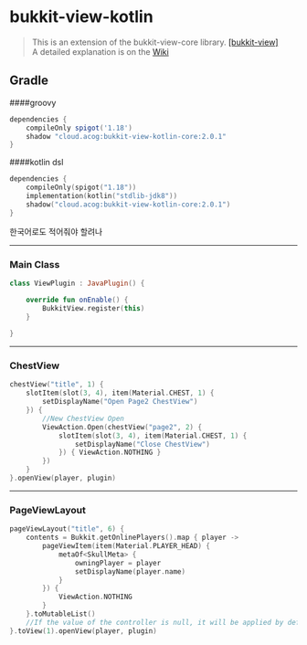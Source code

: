 # bukkit-view-kotlin

> This is an extension of the bukkit-view-core library. [[bukkit-view]](https://github.com/typecraft-io/bukkit-view)  
> A detailed explanation is on the [Wiki](https://github.com/AcogKR/bukkit-view-kotlin/wiki)

## Gradle

####groovy
```groovy
dependencies {
    compileOnly spigot('1.18')
    shadow "cloud.acog:bukkit-view-kotlin-core:2.0.1"
}
```

####kotlin dsl
```kotlin
dependencies {
    compileOnly(spigot("1.18"))
    implementation(kotlin("stdlib-jdk8"))
    shadow("cloud.acog:bukkit-view-kotlin-core:2.0.1")
}
```

한국어로도 적어줘야 할려나

---
### Main Class

```kotlin
class ViewPlugin : JavaPlugin() {

    override fun onEnable() {
        BukkitView.register(this)
    }
    
}
```
---
### ChestView
```kotlin
chestView("title", 1) {
    slotItem(slot(3, 4), item(Material.CHEST, 1) {
        setDisplayName("Open Page2 ChestView")
    }) {
        //New ChestView Open
        ViewAction.Open(chestView("page2", 2) {
            slotItem(slot(3, 4), item(Material.CHEST, 1) {
                setDisplayName("Close ChestView")
            }) { ViewAction.NOTHING }
        })
    }
}.openView(player, plugin)
```
---
### PageViewLayout
```kotlin
pageViewLayout("title", 6) {
    contents = Bukkit.getOnlinePlayers().map { player ->
        pageViewItem(item(Material.PLAYER_HEAD) {
            metaOf<SkullMeta> {
                owningPlayer = player
                setDisplayName(player.name)
            }
        }) {
            ViewAction.NOTHING
        }
    }.toMutableList()
    //If the value of the controller is null, it will be applied by default
}.toView(1).openView(player, plugin)
```

